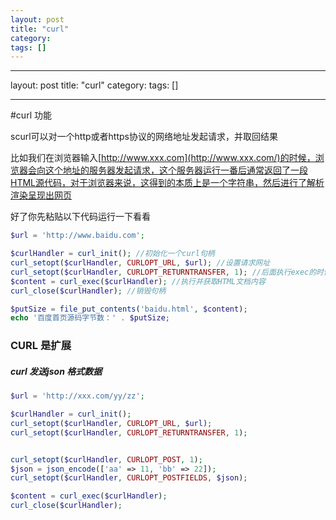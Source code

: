 ```yaml
---
layout: post
title: "curl"
category: 
tags: []
---
```

---
layout: post
title: "curl"
category: 
tags: []

---

#curl 功能

scurl可以对一个http或者https协议的网络地址发起请求，并取回结果

比如我们在浏览器输入[http://www.xxx.com](http://www.xxx.com/)的时候，浏览器会向这个地址的服务器发起请求，这个服务器运行一番后通常返回了一段HTML源代码，对于浏览器来说，这得到的本质上是一个字符串，然后进行了解析渲染呈现出网页

好了你先粘贴以下代码运行一下看看



```php
$url = 'http://www.baidu.com';

$curlHandler = curl_init(); //初始化一个curl句柄
curl_setopt($curlHandler, CURLOPT_URL, $url); //设置请求网址
curl_setopt($curlHandler, CURLOPT_RETURNTRANSFER, 1); //后面执行exec的时候要返回内容，不要自动输出
$content = curl_exec($curlHandler); //执行并获取HTML文档内容
curl_close($curlHandler); //销毁句柄

$putSize = file_put_contents('baidu.html', $content);
echo '百度首页源码字节数：' . $putSize;
```



### CURL 是扩展

##### curl 发送json 格式数据

```php 
$url = 'http://xxx.com/yy/zz';

$curlHandler = curl_init();
curl_setopt($curlHandler, CURLOPT_URL, $url);
curl_setopt($curlHandler, CURLOPT_RETURNTRANSFER, 1);


curl_setopt($curlHandler, CURLOPT_POST, 1);
$json = json_encode(['aa' => 11, 'bb' => 22]);
curl_setopt($curlHandler, CURLOPT_POSTFIELDS, $json);

$content = curl_exec($curlHandler);
curl_close($curlHandler);
```


